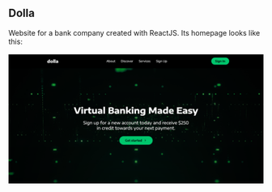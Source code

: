 ## Dolla

Website for a bank company created with ReactJS. Its homepage looks like this:
<br />
<br />
<img src="images-doc/homepage.png" />